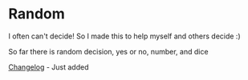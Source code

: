# Random
I often can't decide! So I made this to help myself and others decide :)

So far there is random decision, yes or no, number, and dice

[Changelog](https://github.com/Thomrl/Random/blob/master/changes.txt) - Just added
